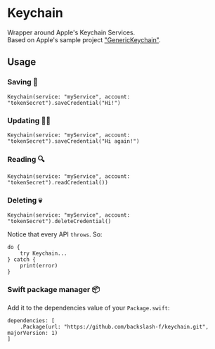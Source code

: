 # Keychain
Wrapper around Apple's Keychain Services.  
Based on Apple's sample project ["GenericKeychain"](https://developer.apple.com/library/content/samplecode/GenericKeychain/Introduction/Intro.html).

## Usage

### Saving 💾
````
Keychain(service: "myService", account: "tokenSecret").saveCredential("Hi!")
````

### Updating ✍🏻
````
Keychain(service: "myService", account: "tokenSecret").saveCredential("Hi again!")
````

### Reading 🔍
````
Keychain(service: "myService", account: "tokenSecret").readCredential())
````

### Deleting 💀
````
Keychain(service: "myService", account: "tokenSecret").deleteCredential()
````

Notice that every API `throws`. So:
````
do {
    try Keychain...
} catch {
    print(error)
}
````

### Swift package manager 📦
Add it to the dependencies value of your `Package.swift`:
````
dependencies: [
    .Package(url: "https://github.com/backslash-f/keychain.git", majorVersion: 1)
]
````
